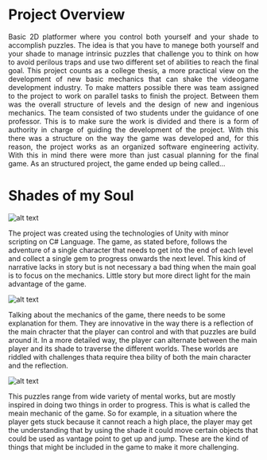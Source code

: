 # Project Overview
<p align="justify">
Basic 2D platformer where you control both yourself and your shade to accomplish puzzles. The idea is that you have to manege both yourself and your shade to manage intrinsic puzzles that challenge you to think on how to avoid perilous traps and use two different set of abilities to reach the final goal. This project counts as a college thesis, a more practical view on the development of new basic mechanics that can shake the videogame development industry. To make matters possible there was team assigned to the project to work on parallel tasks to finish the project. Between them was the overall structure of levels and the design of new and ingenious mechanics. The team consisted of two students under the guidance of one professor. This is to make sure the work is divided and there is a form of authority in charge of guiding the development of the project. With this there was a structure on the way the game was developed and, for this reason, the project works as an organized software engineering activity. With this in mind there were more than just casual planning for the final game. As an structured project, the game ended up being called...
  
# Shades of my Soul

![alt text](https://i.ytimg.com/vi/hkaysu1Z-N8/maxresdefault.jpg)

The project was created using the technologies of Unity with minor scripting on C# Language. The game, as stated before, follows the adventure of a single character that needs to get into the end of each level and collect a single gem to progress onwards the next level. This kind of narrative lacks in story but is not necessary a bad thing when the main goal is to focus on the mechanics. Little story but more direct light for the main advantage of the game.  
  
  
![alt text](https://upload.wikimedia.org/wikipedia/commons/thumb/1/19/Unity_Technologies_logo.svg/1200px-Unity_Technologies_logo.svg.png)

Talking about the mechanics of the game, there needs to be some explanation for them. They are innovative in the way there is a reflection of the main chracter that the player can control and with that puzzles are build around it. In a more detailed way, the player can alternate between the main player and its shade to traverse the different worlds. These worlds are riddled with challenges thata require thea bility of both the main character and the reflection.

![alt text](https://drbillwooten.files.wordpress.com/2016/01/self-reflection.jpg)

This puzzles range from wide variety of mental works, but are mostly inspired in doing two things in order to progress. This is what is called the meain mechanic of the game. So for example, in a situation where the player gets stuck because it cannot reach a high place, the player may get the understanding that by using the shade it could move certain objects that could be used as vantage point to get up and jump. These are the kind of things that might be included in the game to make it more challenging. 

</p>
